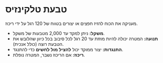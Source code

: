 # טבעת טלקינזיס

מעניקה את הכוח להזיז חפצים או יצורים בטווח של 120 רגל על ידי ריכוז.

- **משקל:** ניתן למקד עד 2,000 מטבעות של משקל.
- **תנועה:** המטרה יכולה להיות מוזזת עד 20 רגל לכל סיבוב בכל כיוון שהלובש את הטבעת רוצה (כולל אנכית).
- **התנגדות:** יצור ממוקד יכול **להציל מול לחשים** כדי להתנגד.
- **ריכוז:** אם הריכוז נשבר, המטרה נופלת.